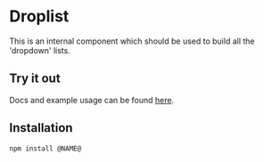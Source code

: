 # Droplist

This is an internal component which should be used to build all the 'dropdown' lists.

## Try it out

Docs and example usage can be found [here](https://aui-cdn.atlassian.com/atlaskit/stories/@NAME@/@VERSION@/).

## Installation

```sh
npm install @NAME@
```
